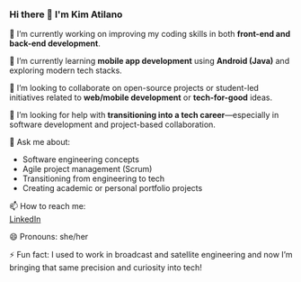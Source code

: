 ### Hi there 👋 I'm Kim Atilano

🔭 I’m currently working on improving my coding skills in both **front-end and back-end development**.

🌱 I’m currently learning **mobile app development** using **Android (Java)** and exploring modern tech stacks.

👯 I’m looking to collaborate on open-source projects or student-led initiatives related to **web/mobile development** or **tech-for-good** ideas.

🤔 I’m looking for help with **transitioning into a tech career**—especially in software development and project-based collaboration.

💬 Ask me about:
- Software engineering concepts
- Agile project management (Scrum)
- Transitioning from engineering to tech
- Creating academic or personal portfolio projects

📫 How to reach me:  
[LinkedIn](https://www.linkedin.com/in/kimgatilano)

😄 Pronouns: she/her

⚡ Fun fact: I used to work in broadcast and satellite engineering and now I’m bringing that same precision and curiosity into tech!

